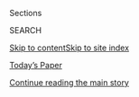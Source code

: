 <div id="app">

<div>

<div class="NYTAppHideMasthead css-1r6wvpq e1suatyy0">

<div class="section css-ui9rw0 e1suatyy2">

<div class="css-eph4ug er09x8g0">

<div class="css-6n7j50">

</div>

<span class="css-1dv1kvn">Sections</span>

<div class="css-10488qs">

<span class="css-1dv1kvn">SEARCH</span>

</div>

[Skip to content](#site-content)[Skip to site
index](#site-index)

</div>

<div class="css-10698na e1huz5gh0">

</div>

</div>

<div id="masthead-bar-one" class="section hasLinks css-15hmgas e1csuq9d3">

<div class="css-uqyvli e1csuq9d0">

</div>

<div class="css-1uqjmks e1csuq9d1">

</div>

<div class="css-9e9ivx">

[](https://myaccount.nytimes.com/auth/login?response_type=cookie&client_id=vi)

</div>

<div class="css-1bvtpon e1csuq9d2">

[Today’s Paper](https://www.nytimes.com/section/todayspaper)

</div>

</div>

</div>

</div>

<div data-aria-hidden="false">

<div id="site-content" data-role="main">

<div id="top-wrapper" class="css-15p45cc eaca97t0" type="top">

<div id="top-slug" class="css-19x0jxb eaca97t1" hidden="">

Advertisement

</div>

[Continue reading the main
story](#after-top)

<div class="ad top-wrapper" style="text-align:center;height:100%;display:block;min-height:90px">

<div id="top" class="place-ad" data-position="top" data-size-key="top">

</div>

</div>

<div id="after-top">

</div>

</div>

<div id="byline" class="section css-15h4p1b e9abtgs0">

<div class="css-1j21atc e1svk9qx1">

<div class="css-nfcc9b e1svk9qx3">

<div class="css-vl9dhg e1svk9qx5">

<div class="css-1nrhkj6 e1svk9qx6">

# Hailey Fuchs

</div>

## <span></span>

Hailey Fuchs is a reporter in the Washington Bureau.

<span class="css-dd5dyy">More**</span>

</div>

</div>

</div>

<div>

<div id="mid1-wrapper" class="css-1mn4oms eaca97t0" type="rank">

<div id="mid1-slug" class="css-1tag3rd eaca97t1">

Advertisement

</div>

[Continue reading the main
story](#after-mid1)

<div id="mid1" class="ad mid1-wrapper" style="text-align:center;height:100%;display:block">

</div>

<div id="after-mid1">

</div>

</div>

</div>

<div class="css-185go5a e1o5byef0">

<div class="css-15cbhtu">

  - [Latest](#stream-panel)
  - <span class="css-6n7j50">Search</span>
    <div class="control">
    <div class="label-container css-1dv1kvn">
    Search
    </div>
    <div class="css-wm4t3d">
    **<span id="clear-search-input" class="css-1dv1kvn">Clear this text
    input</span>
    </div>
    </div>
    <span class="css-1iovbfw"></span>

<div id="stream-panel" class="section css-8msx5b e1jz0cab1">

<div class="css-13mho3u">

1.  
    
    <div class="css-1cp3ece">
    
    <div class="css-1l4spti">
    
    [](/2020/08/01/us/politics/law-to-reduce-crack-cocaine-sentences-leaves-some-imprisoned.html)
    
    <div class="css-79elbk">
    
    ![](https://static01.nyt.com/images/2020/08/01/us/politics/01dc-firststep/01dc-firststep-thumbWide.jpg?quality=75&auto=webp&disable=upscale)
    
    </div>
    
    ## Law to Reduce Crack Cocaine Sentences Leaves Some Imprisoned
    
    Critics say the First Step Act is being applied too arbitrarily by
    judges who are taking a hard line when it comes to revisiting
    nonviolent drug sentences.
    
    <div class="css-1nqbnmb ea5icrr0">
    
    By <span class="css-1n7hynb">Hailey
    Fuchs</span>
    
    </div>
    
    </div>
    
    <div class="css-1lc2l26 e1xfvim33">
    
    </div>
    
    </div>

2.  
    
    <div class="css-1cp3ece">
    
    <div class="css-1l4spti">
    
    [](/2020/07/31/us/politics/trump-usps-mail-delays.html)
    
    <div class="css-79elbk">
    
    ![](https://static01.nyt.com/images/2020/07/31/multimedia/31dc-postal/merlin_172107963_a2c16fe7-bd41-4b56-8445-524d4cce31e7-thumbWide.jpg?quality=75&auto=webp&disable=upscale)
    
    </div>
    
    ## Mail Delays Fuel Concern Trump Is Undercutting Postal System Ahead of Voting
    
    The president’s long campaign against the Postal Service is
    intersecting with his assault on mail-in voting amid concerns that
    he has politicized oversight of the agency.
    
    <div class="css-1nqbnmb ea5icrr0">
    
    By <span class="css-1n7hynb">Michael D. Shear, Hailey Fuchs
    <span>and</span> Kenneth P.
    Vogel</span>
    
    </div>
    
    </div>
    
    <div class="css-1lc2l26 e1xfvim33">
    
    </div>
    
    </div>

3.  
    
    <div class="css-1cp3ece">
    
    <div class="css-1l4spti">
    
    [](/2020/07/23/us/politics/trump-housing-discrimination-suburbs.html)
    
    <div class="css-79elbk">
    
    ![](https://static01.nyt.com/images/2020/07/23/us/politics/23dc-housing/23dc-housing-thumbWide.jpg?quality=75&auto=webp&disable=upscale)
    
    </div>
    
    ## Trump Moves to Roll Back Obama Program Addressing Housing Discrimination
    
    The move coincides with efforts by the president’s re-election
    campaign to shore up support among white suburban voters.
    
    <div class="css-1nqbnmb ea5icrr0">
    
    By <span class="css-1n7hynb">Hailey
    Fuchs</span>
    
    </div>
    
    </div>
    
    <div class="css-1lc2l26 e1xfvim33">
    
    </div>
    
    </div>

4.  
    
    <div class="css-1cp3ece">
    
    <div class="css-1l4spti">
    
    [](/2020/07/17/us/dustin-honken-federal-execution.html)
    
    <div class="css-79elbk">
    
    ![](https://static01.nyt.com/images/2020/07/17/us/politics/17dc-execute1/17dc-execute1-thumbWide.jpg?quality=75&auto=webp&disable=upscale)
    
    </div>
    
    ## For Third Time This Week, the Federal Government Carries Out an Execution
    
    Dustin Lee Honken was put to death by lethal injection for the 1993
    murders of five people.
    
    <div class="css-1nqbnmb ea5icrr0">
    
    By <span class="css-1n7hynb">Hailey
    Fuchs</span>
    
    </div>
    
    </div>
    
    <div class="css-1lc2l26 e1xfvim33">
    
    </div>
    
    </div>

5.  
    
    <div class="css-1cp3ece">
    
    <div class="css-1l4spti">
    
    [](/2020/07/16/us/politics/wesley-ira-purkey-executed.html)
    
    <div class="css-79elbk">
    
    ![](https://static01.nyt.com/images/2020/07/16/us/politics/16dc-execute/merlin_174569643_d1a604e3-4a0b-4a79-8842-e2b21a495b5f-thumbWide.jpg?quality=75&auto=webp&disable=upscale)
    
    </div>
    
    ## Government Executes Second Federal Death Row Prisoner in a Week
    
    Wesley Ira Purkey was killed by lethal injection at the penitentiary
    in Terre Haute, Ind., for killing a teenage girl more than two
    decades ago.
    
    <div class="css-1nqbnmb ea5icrr0">
    
    By <span class="css-1n7hynb">Hailey
    Fuchs</span>
    
    </div>
    
    </div>
    
    <div class="css-1lc2l26 e1xfvim33">
    
    </div>
    
    </div>

6.  
    
    <div class="css-1cp3ece">
    
    <div class="css-1l4spti">
    
    [](/2020/07/14/us/politics/daniel-lewis-lee-execution-crime.html)
    
    <div class="css-79elbk">
    
    ![](https://static01.nyt.com/images/2020/07/14/us/politics/14dc-execution1/merlin_174534225_c73d2cd2-782c-4c9a-8da1-ccaf23306673-thumbWide.jpg?quality=75&auto=webp&disable=upscale)
    
    </div>
    
    ## Government Carries Out First Federal Execution in 17 Years
    
    Hours after a 5-to-4 vote by the Supreme Court, Daniel Lewis Lee was
    put to death by lethal injection in Terre Haute, Ind., for his role
    in the 1996 murder of a family of three.
    
    <div class="css-1nqbnmb ea5icrr0">
    
    By <span class="css-1n7hynb">Hailey
    Fuchs</span>
    
    </div>
    
    </div>
    
    <div class="css-1lc2l26 e1xfvim33">
    
    </div>
    
    </div>

7.  
    
    <div class="css-1cp3ece">
    
    <div class="css-1l4spti">
    
    [](/2020/07/13/us/politics/federal-execution.html)
    
    <div class="css-79elbk">
    
    ![](https://static01.nyt.com/images/2020/07/13/us/politics/13dc-virus-execution/13dc-virus-execution-thumbWide.jpg?quality=75&auto=webp&disable=upscale)
    
    </div>
    
    ## Supreme Court, 5-4, Lifts Block on Federal Execution
    
    A district court in Washington, D.C., had put the execution of
    Daniel Lewis Lee on hold hours before it was to be carried out. The
    Supreme Court cleared the way in an unsigned ruling.
    
    <div class="css-1nqbnmb ea5icrr0">
    
    By <span class="css-1n7hynb">Hailey
    Fuchs</span>
    
    </div>
    
    </div>
    
    <div class="css-1lc2l26 e1xfvim33">
    
    </div>
    
    </div>

8.  
    
    <div class="css-1cp3ece">
    
    <div class="css-1l4spti">
    
    [](/2020/07/12/us/politics/execution-daniel-lewis-lee.html)
    
    <div class="css-79elbk">
    
    ![](https://static01.nyt.com/images/2020/07/12/us/politics/12dc-execution/merlin_174331752_a972b31f-5dd1-40b0-b787-e3643d75de75-thumbWide.jpg?quality=75&auto=webp&disable=upscale)
    
    </div>
    
    ## Court Clears Way for First Federal Execution in 17 Years to Proceed
    
    Daniel Lewis Lee is set to be put to death after an appeals panel
    rejected a suit from his victims’ family members, who said the
    coronavirus prevented them from traveling to the execution.
    
    <div class="css-1nqbnmb ea5icrr0">
    
    By <span class="css-1n7hynb">Hailey
    Fuchs</span>
    
    </div>
    
    </div>
    
    <div class="css-1lc2l26 e1xfvim33">
    
    </div>
    
    </div>

9.  
    
    <div class="css-1cp3ece">
    
    <div class="css-1l4spti">
    
    [](/2020/07/10/us/politics/first-federal-execution-delay.html)
    
    <div class="css-79elbk">
    
    ![](https://static01.nyt.com/images/2020/07/10/us/politics/10dc-virus-deathpenalty/merlin_158451837_97ad5a24-ce6a-4778-a1f1-f167a3104086-thumbWide.jpg?quality=75&auto=webp&disable=upscale)
    
    </div>
    
    ## Judge Orders Delay of First Federal Execution in 17 Years
    
    The Justice Department immediately appealed the injunction, issued
    after family members of the victims of the crime argued that the
    coronavirus made it unsafe for them to travel to witness the
    execution.
    
    <div class="css-1nqbnmb ea5icrr0">
    
    By <span class="css-1n7hynb">Hailey
    Fuchs</span>
    
    </div>
    
    </div>
    
    <div class="css-1lc2l26 e1xfvim33">
    
    </div>
    
    </div>

10. 
    
    <div class="css-1cp3ece">
    
    <div class="css-1l4spti">
    
    [](/2020/07/09/us/coronavirus-hospitals-capacity.html)
    
    <div class="css-79elbk">
    
    ![](https://static01.nyt.com/images/2020/07/09/us/09VIRUS-HOSPITALS-jackson/merlin_174017190_17ecdf80-fc0f-4e0c-8e2c-d18ac45cf7cc-thumbWide.jpg?quality=75&auto=webp&disable=upscale)
    
    </div>
    
    ## Like ‘a Bus Accident a Day’: Hospitals Strain Under New Flood of Covid-19 Patients
    
    I.C.U. units are reaching capacity. Nurses are falling sick,
    contributing to shortages. The new coronavirus spikes are
    challenging hospitals across the United States.
    
    <div class="css-1nqbnmb ea5icrr0">
    
    By <span class="css-1n7hynb">Kimiko de Freytas-Tamura, Shawn Hubler,
    Hailey Fuchs <span>and</span> David Montgomery</span>
    
    </div>
    
    </div>
    
    <div class="css-1lc2l26 e1xfvim33">
    
    </div>
    
    </div>

<div class="css-13mho3u">

<div class="css-1t62hi8">

<div class="css-1stvaey">

Show
More

<div>

<div style="border:0;clip:rect(0 0 0 0);height:1px;margin:-1px;overflow:hidden;white-space:nowrap;padding:0;width:1px;position:absolute" data-role="log" data-aria-live="assertive">

</div>

<div style="border:0;clip:rect(0 0 0 0);height:1px;margin:-1px;overflow:hidden;white-space:nowrap;padding:0;width:1px;position:absolute" data-role="log" data-aria-live="assertive">

</div>

<div style="border:0;clip:rect(0 0 0 0);height:1px;margin:-1px;overflow:hidden;white-space:nowrap;padding:0;width:1px;position:absolute" data-role="log" data-aria-live="polite">

</div>

<div style="border:0;clip:rect(0 0 0 0);height:1px;margin:-1px;overflow:hidden;white-space:nowrap;padding:0;width:1px;position:absolute" data-role="log" data-aria-live="polite">

</div>

</div>

</div>

</div>

</div>

</div>

<div class="css-g6hk37 supplemental">

<div id="mid2-wrapper" class="css-10wkyv7 eaca97t0" type="lede">

<div id="mid2-slug" class="css-1tag3rd eaca97t1">

Advertisement

</div>

[Continue reading the main
story](#after-mid2)

<div id="mid2" class="ad mid2-wrapper" style="text-align:center;height:100%;display:block;min-height:250px">

</div>

<div id="after-mid2">

</div>

</div>

## Follow Elsewhere

<div class="module-body">

  - [**<span data-aria-hidden="true">Hailey\_Fuchs</span><span class="css-1dv1kvn">twitter
    page for Hailey\_Fuchs</span>](https://twitter.com/Hailey_Fuchs)

</div>

## Feedback? Questions?

<div class="css-hftqp3">

Include your name, the article headline, and your message.

</div>

Email Author

</div>

</div>

</div>

</div>

</div>

</div>

## Site Index

<div>

</div>

## Site Information Navigation

  - [© <span>2020</span> <span>The New York Times
    Company</span>](https://help.nytimes.com/hc/en-us/articles/115014792127-Copyright-notice)

<!-- end list -->

  - [NYTCo](https://www.nytco.com/)
  - [Contact
    Us](https://help.nytimes.com/hc/en-us/articles/115015385887-Contact-Us)
  - [Work with us](https://www.nytco.com/careers/)
  - [Advertise](https://nytmediakit.com/)
  - [T Brand Studio](http://www.tbrandstudio.com/)
  - [Your Ad
    Choices](https://www.nytimes.com/privacy/cookie-policy#how-do-i-manage-trackers)
  - [Privacy](https://www.nytimes.com/privacy)
  - [Terms of
    Service](https://help.nytimes.com/hc/en-us/articles/115014893428-Terms-of-service)
  - [Terms of
    Sale](https://help.nytimes.com/hc/en-us/articles/115014893968-Terms-of-sale)
  - [Site
    Map](https://spiderbites.nytimes.com)
  - [Help](https://help.nytimes.com/hc/en-us)
  - [Subscriptions](https://www.nytimes.com/subscription?campaignId=37WXW)

</div>

</div>
